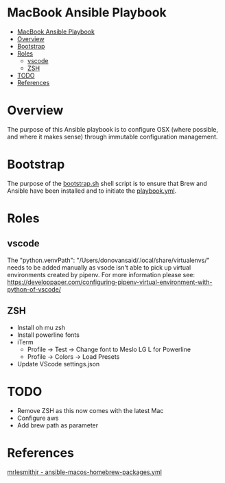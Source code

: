 # MacBook Ansible Playbook

- [MacBook Ansible Playbook](#macbook-ansible-playbook)
- [Overview](#overview)
- [Bootstrap](#bootstrap)
- [Roles](#roles)
  * [vscode](#vscode)
  * [ZSH](#zsh)
- [TODO](#todo)
- [References](#references)

# Overview

The purpose of this Ansible playbook is to configure OSX (where possible, and where it makes sense) through immutable
configuration management.

# Bootstrap

The purpose of the [bootstrap.sh](./bootstrap.sh) shell script is to ensure that Brew and Ansible have been installed
and to initiate the [playbook.yml](./playbook.yml).

# Roles

## vscode

The "python.venvPath": "/Users/donovansaid/.local/share/virtualenvs/" needs to be
added manually as vsode isn't able to pick up virtual environments created by pipenv.
For more information please see: https://developpaper.com/configuring-pipenv-virtual-environment-with-python-of-vscode/

## ZSH

* Install oh mu zsh
* Install powerline fonts
* iTerm
  * Profile -> Test -> Change font to Meslo LG L for Powerline
  * Profile -> Colors -> Load Presets
* Update VScode settings.json

# TODO

* Remove ZSH as this now comes with the latest Mac
* Configure aws
* Add brew path as parameter

# References

[mrlesmithjr - ansible-macos-homebrew-packages.yml](https://gist.github.com/mrlesmithjr/f3c15fdd53020a71f55c2032b8be2eda)
